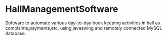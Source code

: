 # HallManagementSoftware
Software to automate various day-to-day book keeping activities in hall as complaints,payments,etc. using javaswing and remotely connected MySQL database.


